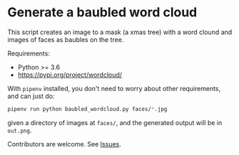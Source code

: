 # Generate a baubled word cloud

This script creates an image to a mask (a xmas tree) with a word clound and images of faces as baubles on the tree.

Requirements:

* Python >= 3.6
* https://pypi.org/project/wordcloud/


With `pipenv` installed, you don't need to worry about other requirements, and
can just do:

```sh
pipenv run python baubled_wordcloud.py faces/*.jpg
```
given a directory of images at `faces/`, and the generated output will be in
`out.png`.


Contributors are welcome. See [Issues](https://github.sydney.edu.au/informatics/baubled_wordcloud/issues/).
